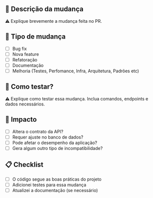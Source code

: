 ## 📌 Descrição da mudança
⚠️ Explique brevemente a mudança feita no PR.

## 🔄 Tipo de mudança
- [ ] Bug fix
- [ ] Nova feature
- [ ] Refatoração
- [ ] Documentação
- [ ] Melhoria (Testes, Perfomance, Infra, Arquitetura, Padrões etc)

## 🧪 Como testar?
⚠️ Explique como testar essa mudança. Inclua comandos, endpoints e dados necessários.

## 📂 Impacto
- [ ] Altera o contrato da API?
- [ ] Requer ajuste no banco de dados?
- [ ] Pode afetar o desempenho da aplicação?
- [ ] Gera algum outro tipo de incompatibilidade?

## 📋 Checklist
- [ ] O código segue as boas práticas do projeto
- [ ] Adicionei testes para essa mudança
- [ ] Atualizei a documentação (se necessário)  